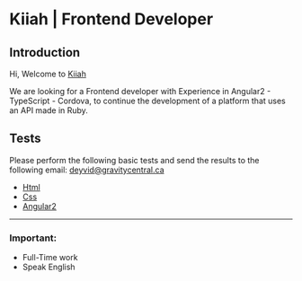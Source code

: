 # Kiiah | Frontend Developer

## Introduction

Hi, Welcome to [Kiiah](https://www.kiiah.com/)

We are looking for a Frontend developer with Experience in Angular2 - TypeScript - Cordova, to continue the development of a platform that uses an API made in Ruby.

## Tests

Please perform the following basic tests and send the results to the following email: [deyvid@gravitycentral.ca](mailto:deyvid@gravitycentral.ca)

 - [Html](https://www.w3schools.com/quiztest/quiztest.asp?qtest=HTML)
 - [Css](https://www.w3schools.com/quiztest/quiztest.asp?qtest=CSS)
 - [Angular2](https://www.tutorialspoint.com/angular2/angular2_online_test.htm)


------

### Important:
 - Full-Time work
 - Speak English
